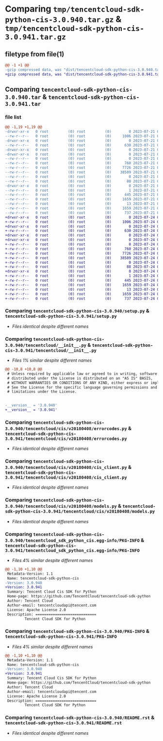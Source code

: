 # Comparing `tmp/tencentcloud-sdk-python-cis-3.0.940.tar.gz` & `tmp/tencentcloud-sdk-python-cis-3.0.941.tar.gz`

## filetype from file(1)

```diff
@@ -1 +1 @@
-gzip compressed data, was "dist/tencentcloud-sdk-python-cis-3.0.940.tar", last modified: Fri Jul 21 00:25:29 2023, max compression
+gzip compressed data, was "dist/tencentcloud-sdk-python-cis-3.0.941.tar", last modified: Mon Jul 24 00:33:30 2023, max compression
```

## Comparing `tencentcloud-sdk-python-cis-3.0.940.tar` & `tencentcloud-sdk-python-cis-3.0.941.tar`

### file list

```diff
@@ -1,19 +1,19 @@
-drwxr-xr-x   0 root         (0) root         (0)        0 2023-07-21 00:25:29.000000 tencentcloud-sdk-python-cis-3.0.940/
--rw-r--r--   0 root         (0) root         (0)     1006 2023-07-21 00:25:29.000000 tencentcloud-sdk-python-cis-3.0.940/setup.py
-drwxr-xr-x   0 root         (0) root         (0)        0 2023-07-21 00:25:29.000000 tencentcloud-sdk-python-cis-3.0.940/tencentcloud/
--rw-r--r--   0 root         (0) root         (0)      630 2023-07-21 00:25:29.000000 tencentcloud-sdk-python-cis-3.0.940/tencentcloud/__init__.py
-drwxr-xr-x   0 root         (0) root         (0)        0 2023-07-21 00:25:29.000000 tencentcloud-sdk-python-cis-3.0.940/tencentcloud/cis/
-drwxr-xr-x   0 root         (0) root         (0)        0 2023-07-21 00:25:29.000000 tencentcloud-sdk-python-cis-3.0.940/tencentcloud/cis/v20180408/
--rw-r--r--   0 root         (0) root         (0)        0 2023-07-21 00:25:29.000000 tencentcloud-sdk-python-cis-3.0.940/tencentcloud/cis/v20180408/__init__.py
--rw-r--r--   0 root         (0) root         (0)      760 2023-07-21 00:25:29.000000 tencentcloud-sdk-python-cis-3.0.940/tencentcloud/cis/v20180408/errorcodes.py
--rw-r--r--   0 root         (0) root         (0)     7726 2023-07-21 00:25:29.000000 tencentcloud-sdk-python-cis-3.0.940/tencentcloud/cis/v20180408/cis_client.py
--rw-r--r--   0 root         (0) root         (0)    38589 2023-07-21 00:25:29.000000 tencentcloud-sdk-python-cis-3.0.940/tencentcloud/cis/v20180408/models.py
--rw-r--r--   0 root         (0) root         (0)        0 2023-07-21 00:25:29.000000 tencentcloud-sdk-python-cis-3.0.940/tencentcloud/cis/__init__.py
--rw-r--r--   0 root         (0) root         (0)       88 2023-07-21 00:25:29.000000 tencentcloud-sdk-python-cis-3.0.940/setup.cfg
-drwxr-xr-x   0 root         (0) root         (0)        0 2023-07-21 00:25:29.000000 tencentcloud-sdk-python-cis-3.0.940/tencentcloud_sdk_python_cis.egg-info/
--rw-r--r--   0 root         (0) root         (0)        1 2023-07-21 00:25:29.000000 tencentcloud-sdk-python-cis-3.0.940/tencentcloud_sdk_python_cis.egg-info/dependency_links.txt
--rw-r--r--   0 root         (0) root         (0)      445 2023-07-21 00:25:29.000000 tencentcloud-sdk-python-cis-3.0.940/tencentcloud_sdk_python_cis.egg-info/SOURCES.txt
--rw-r--r--   0 root         (0) root         (0)     1659 2023-07-21 00:25:29.000000 tencentcloud-sdk-python-cis-3.0.940/tencentcloud_sdk_python_cis.egg-info/PKG-INFO
--rw-r--r--   0 root         (0) root         (0)       13 2023-07-21 00:25:29.000000 tencentcloud-sdk-python-cis-3.0.940/tencentcloud_sdk_python_cis.egg-info/top_level.txt
--rw-r--r--   0 root         (0) root         (0)     1659 2023-07-21 00:25:29.000000 tencentcloud-sdk-python-cis-3.0.940/PKG-INFO
--rw-r--r--   0 root         (0) root         (0)      737 2023-07-21 00:25:29.000000 tencentcloud-sdk-python-cis-3.0.940/README.rst
+drwxr-xr-x   0 root         (0) root         (0)        0 2023-07-24 00:33:30.000000 tencentcloud-sdk-python-cis-3.0.941/
+-rw-r--r--   0 root         (0) root         (0)     1006 2023-07-24 00:33:30.000000 tencentcloud-sdk-python-cis-3.0.941/setup.py
+drwxr-xr-x   0 root         (0) root         (0)        0 2023-07-24 00:33:30.000000 tencentcloud-sdk-python-cis-3.0.941/tencentcloud/
+-rw-r--r--   0 root         (0) root         (0)      630 2023-07-24 00:33:30.000000 tencentcloud-sdk-python-cis-3.0.941/tencentcloud/__init__.py
+drwxr-xr-x   0 root         (0) root         (0)        0 2023-07-24 00:33:30.000000 tencentcloud-sdk-python-cis-3.0.941/tencentcloud/cis/
+drwxr-xr-x   0 root         (0) root         (0)        0 2023-07-24 00:33:30.000000 tencentcloud-sdk-python-cis-3.0.941/tencentcloud/cis/v20180408/
+-rw-r--r--   0 root         (0) root         (0)        0 2023-07-24 00:33:30.000000 tencentcloud-sdk-python-cis-3.0.941/tencentcloud/cis/v20180408/__init__.py
+-rw-r--r--   0 root         (0) root         (0)      760 2023-07-24 00:33:30.000000 tencentcloud-sdk-python-cis-3.0.941/tencentcloud/cis/v20180408/errorcodes.py
+-rw-r--r--   0 root         (0) root         (0)     7726 2023-07-24 00:33:30.000000 tencentcloud-sdk-python-cis-3.0.941/tencentcloud/cis/v20180408/cis_client.py
+-rw-r--r--   0 root         (0) root         (0)    38589 2023-07-24 00:33:30.000000 tencentcloud-sdk-python-cis-3.0.941/tencentcloud/cis/v20180408/models.py
+-rw-r--r--   0 root         (0) root         (0)        0 2023-07-24 00:33:30.000000 tencentcloud-sdk-python-cis-3.0.941/tencentcloud/cis/__init__.py
+-rw-r--r--   0 root         (0) root         (0)       88 2023-07-24 00:33:30.000000 tencentcloud-sdk-python-cis-3.0.941/setup.cfg
+drwxr-xr-x   0 root         (0) root         (0)        0 2023-07-24 00:33:30.000000 tencentcloud-sdk-python-cis-3.0.941/tencentcloud_sdk_python_cis.egg-info/
+-rw-r--r--   0 root         (0) root         (0)        1 2023-07-24 00:33:30.000000 tencentcloud-sdk-python-cis-3.0.941/tencentcloud_sdk_python_cis.egg-info/dependency_links.txt
+-rw-r--r--   0 root         (0) root         (0)      445 2023-07-24 00:33:30.000000 tencentcloud-sdk-python-cis-3.0.941/tencentcloud_sdk_python_cis.egg-info/SOURCES.txt
+-rw-r--r--   0 root         (0) root         (0)     1659 2023-07-24 00:33:30.000000 tencentcloud-sdk-python-cis-3.0.941/tencentcloud_sdk_python_cis.egg-info/PKG-INFO
+-rw-r--r--   0 root         (0) root         (0)       13 2023-07-24 00:33:30.000000 tencentcloud-sdk-python-cis-3.0.941/tencentcloud_sdk_python_cis.egg-info/top_level.txt
+-rw-r--r--   0 root         (0) root         (0)     1659 2023-07-24 00:33:30.000000 tencentcloud-sdk-python-cis-3.0.941/PKG-INFO
+-rw-r--r--   0 root         (0) root         (0)      737 2023-07-24 00:33:30.000000 tencentcloud-sdk-python-cis-3.0.941/README.rst
```

### Comparing `tencentcloud-sdk-python-cis-3.0.940/setup.py` & `tencentcloud-sdk-python-cis-3.0.941/setup.py`

 * *Files identical despite different names*

### Comparing `tencentcloud-sdk-python-cis-3.0.940/tencentcloud/__init__.py` & `tencentcloud-sdk-python-cis-3.0.941/tencentcloud/__init__.py`

 * *Files 1% similar despite different names*

```diff
@@ -10,8 +10,8 @@
 # Unless required by applicable law or agreed to in writing, software
 # distributed under the License is distributed on an "AS IS" BASIS,
 # WITHOUT WARRANTIES OR CONDITIONS OF ANY KIND, either express or implied.
 # See the License for the specific language governing permissions and
 # limitations under the License.
 
 
-__version__ = '3.0.940'
+__version__ = '3.0.941'
```

### Comparing `tencentcloud-sdk-python-cis-3.0.940/tencentcloud/cis/v20180408/errorcodes.py` & `tencentcloud-sdk-python-cis-3.0.941/tencentcloud/cis/v20180408/errorcodes.py`

 * *Files identical despite different names*

### Comparing `tencentcloud-sdk-python-cis-3.0.940/tencentcloud/cis/v20180408/cis_client.py` & `tencentcloud-sdk-python-cis-3.0.941/tencentcloud/cis/v20180408/cis_client.py`

 * *Files identical despite different names*

### Comparing `tencentcloud-sdk-python-cis-3.0.940/tencentcloud/cis/v20180408/models.py` & `tencentcloud-sdk-python-cis-3.0.941/tencentcloud/cis/v20180408/models.py`

 * *Files identical despite different names*

### Comparing `tencentcloud-sdk-python-cis-3.0.940/tencentcloud_sdk_python_cis.egg-info/PKG-INFO` & `tencentcloud-sdk-python-cis-3.0.941/tencentcloud_sdk_python_cis.egg-info/PKG-INFO`

 * *Files 4% similar despite different names*

```diff
@@ -1,10 +1,10 @@
 Metadata-Version: 1.1
 Name: tencentcloud-sdk-python-cis
-Version: 3.0.940
+Version: 3.0.941
 Summary: Tencent Cloud Cis SDK for Python
 Home-page: https://github.com/TencentCloud/tencentcloud-sdk-python
 Author: Tencent Cloud
 Author-email: tencentcloudapi@tencent.com
 License: Apache License 2.0
 Description: ============================
         Tencent Cloud SDK for Python
```

### Comparing `tencentcloud-sdk-python-cis-3.0.940/PKG-INFO` & `tencentcloud-sdk-python-cis-3.0.941/PKG-INFO`

 * *Files 4% similar despite different names*

```diff
@@ -1,10 +1,10 @@
 Metadata-Version: 1.1
 Name: tencentcloud-sdk-python-cis
-Version: 3.0.940
+Version: 3.0.941
 Summary: Tencent Cloud Cis SDK for Python
 Home-page: https://github.com/TencentCloud/tencentcloud-sdk-python
 Author: Tencent Cloud
 Author-email: tencentcloudapi@tencent.com
 License: Apache License 2.0
 Description: ============================
         Tencent Cloud SDK for Python
```

### Comparing `tencentcloud-sdk-python-cis-3.0.940/README.rst` & `tencentcloud-sdk-python-cis-3.0.941/README.rst`

 * *Files identical despite different names*


